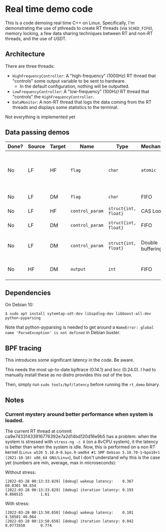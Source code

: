Real time demo code
===================

This is a code demoing real time C++ on Linux. Specifically, I'm demonstrating
the use of pthreads to create RT threads (via `SCHED_FIFO`), memory locking,
a few data sharing techniques between RT and non-RT threads, and the use of
USDT.

Architecture
------------

There are three threads:

- `HighFrequencyController`: A "high-frequency" (1000Hz) RT thread that
  "controls" some output variable to be sent to hardware.
  - In the default configuration, nothing will be outputted.
- `LowFrequencyController`: A "low-frequency" (100Hz) RT thread that "controls"
  the `HighFrequencyController`.
- `DataMonitor`: A non-RT thread that logs the data coming from the RT threads
  and displays some statistics to the terminal.

Not everything is implemented yet

Data passing demos
------------------

| Done? | Source | Target | Name | Type | Mechanism | Description |
|-------|--------|--------|------|------|-----------|-------------|
| No | LF     | HF     | `flag` | `char` | `atomic` | A flag that controls enable/disable and the function to use |
| No | LF     | DM     | `flag` | `char` | FIFO | Same as above |
| No | LF     | HF     | `control_param` | `struct{int, float}` | CAS Loop | Some parameters |
| No | LF     | DM     | `control_param` | `struct{int, float}` | FIFO | Same as above |
| No | LF     | DM     | `control_param` | `struct{int, float}` | Double buffering | Same as above, but for displaying live in the terminal |
| No | HF     | DM     | `output` | `int` | FIFO | The output data from the HF thread |

Dependencies
------------

On Debian 10:

```
$ sudo apt install sytemtap-sdt-dev libspdlog-dev libboost-all-dev python-pyparsing
```

Note that python-pyparsing is needed to get around a `NameError: global name
'ParseException' is not defined` in Debian buster.

BPF tracing
-----------

This introduces some significant latency in the code. Be aware.

This needs the most up-to-date bpftrace (0.14.1) and bcc (0.24.0). I had to
manually install these as no distro provides this out of the box.

Then, simply run `sudo tools/bpf/latency` before running the `rt_demo` binary.

Notes
-----

### Current mystery around better performance when system is loaded.

The current RT thread at commit ca9e74331433916776392e7a2d14bd120d16e9b5 has a
problem: when the system is stressed with `stress-ng -c 8` (on a 8vCPU system),
it the latency is better than when the system is idle. Now, this is performed
on a non RT kernel (`Linux w520 5.10.0-0.bpo.9-amd64 #1 SMP Debian
5.10.70-1~bpo10+1 (2021-10-10) x86_64 GNU/Linux`), but I don't understand why
this is the case yet (numbers are min, average, max in microseconds):

Without stress:

```
[2022-03-28 00:13:33.829] [debug] wakeup latency:    0.367      60.0301 98.654
[2022-03-28 00:13:33.829] [debug] iteration latency: 0.193      0.866515        1.61
```

With stress:

```
[2022-03-28 00:13:50.658] [debug] wakeup latency:    0.101      4.58501 40.064
[2022-03-28 00:13:50.658] [debug] iteration latency: 0.042      0.0773558       0.774
```
